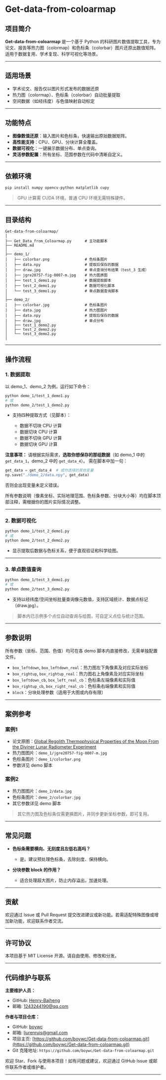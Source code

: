 # Get-data-from-coloarmap

## 项目简介

**Get-data-from-coloarmap** 是一个基于 Python 的科研图片数值提取工具，专为论文、报告等热力图（colormap）和色标条（colorbar）图片还原出数值矩阵。适用于数据复用、学术复现、科学可视化等场景。

---

## 适用场景

- 学术论文、报告仅以图片形式发布的数据还原
- 热力图（colormap）、色标条（colorbar）自动批量提取
- 空间数据（如经纬度）与色值映射自动标定

---

## 功能特点

- **图像数值还原**：输入图片和色标条，快速输出原始数据矩阵。
- **高性能支持**：CPU、GPU、分块计算全覆盖。
- **数据可视化**：一键展示数据分布、单点查询。
- **灵活参数配置**：所有坐标、范围参数在代码中清晰自定义。

---

## 依赖环境

```bash
pip install numpy opencv-python matplotlib cupy
````

> GPU 计算需 CUDA 环境，普通 CPU 环境无需特殊硬件。

---

## 目录结构

```
Get-data-from-coloarmap/
│
├── Get_Data_from_Coloarmap.py      # 主功能脚本
├── README.md
│
├── demo_1/
│   ├── colorbar.png                # 色标条图片
│   ├── data.npy                    # 提取后保存的数据
│   ├── draw.jpg                    # 单点查询分布结果（test_3 生成）
│   ├── jgre20757-fig-0007-m.jpg    # 热力图原图
│   ├── test_1_demo1.py             # 数据提取脚本
│   ├── test_2_demo1.py             # 数据可视化脚本
│   └── test_3_demo1.py             # 单点数据查询脚本
│
├── demo_2/
│   ├── colorbar.jpg                # 色标条图片
│   ├── data.jpg                    # 热力图图片
│   ├── data.npy                    # 提取后保存的数据
│   ├── draw.jpg                    # 单点分布
│   ├── test_1_demo2.py
│   ├── test_2_demo2.py
│   └── test_3_demo2.py
│
```

---

## 操作流程

### 1. 数据提取

以 demo\_1、demo\_2 为例，运行如下命令：

```bash
python demo_1/test_1_demo1.py
# 或
python demo_2/test_1_demo2.py
```

* 支持四种提取方式（见脚本）：

  * 数据不切块 CPU 计算
  * 数据切块 CPU 计算
  * 数据不切块 GPU 计算
  * 数据切块 GPU 计算

**注意事项：**
请根据实际需求，**选取你想保存的那组数据**（如 demo\_1 中的 `get_data_1`，demo\_2 中的 `get_data_4`）。
需在脚本中加一句：

```python
get_data = get_data_4  # 或你选择的其他变量
np.save("./demo_2/data.npy", get_data)
```

否则会出现变量未定义错误。

所有参数说明（像素坐标、实际地理范围、色标条参数、分块大小等）均在脚本顶部注释，需根据你的图片实际情况调整。

---

### 2. 数据可视化

```bash
python demo_1/test_2_demo1.py
# 或
python demo_2/test_2_demo2.py
```

* 显示提取后数据与色标关系，便于直观验证和科学绘图。

---

### 3. 单点数值查询

```bash
python demo_1/test_3_demo1.py
# 或
python demo_2/test_3_demo2.py
```

* 支持以经纬度/空间坐标批量查询像元数值，支持区域统计、数据点标记（draw\.jpg）。

> 脚本内已示例多个点位自动查询与绘图，可自定义点位与统计范围。

---

## 参数说明

所有参数（坐标、范围、色值）均可在各 demo 脚本内直接修改，无需单独配置文件。

* `box_leftdown`, `box_leftdown_real`：热力图左下角像素及对应实际坐标
* `box_rightup`, `box_rightup_real`：热力图右上角像素及对应实际坐标
* `box_leftdown_cb`, `box_left_real_cb`：色标条左端像素和实际值
* `box_rightup_cb`, `box_right_real_cb`：色标条右端像素和实际值
* `block`：分块处理参数（适用于大图或内存有限）

---

## 案例参考

### 案例1

* 论文原图：[Global Regolith Thermophysical Properties of the Moon From the Diviner Lunar Radiometer Experiment](https://agupubs.onlinelibrary.wiley.com/doi/full/10.1002/2017JE005387)
* 热力图图片：`demo_1/jgre20757-fig-0007-m.jpg`
* 色标条图片：`demo_1/colorbar.png`
* 参数详见 demo 脚本

### 案例2

* 热力图图片：`demo_2/data.jpg`
* 色标条图片：`demo_2/colorbar.jpg`
* 其它参数详见 demo 脚本

> 其它热力图及色标条仅需更换图片，并同步更新坐标参数，即可复用。

---

## 常见问题

* **色标条需要横向、无刻度且左低右高吗？**

  * 是。建议预处理色标条，去除刻度、保持横向。
* **分块参数 block 的作用？**

  * 适合处理超大图片，防止内存溢出，加速处理。

---

## 贡献

欢迎通过 Issue 或 Pull Request 提交改进建议或新功能。若需适配特殊图像或增加新功能，欢迎联系作者交流。

---

## 许可协议

本项目基于 MIT License 开源。请自由使用、修改和分发。

---

## 代码维护与联系

**主要维护人员：**

* GitHub: [Henry-Baiheng](https://github.com/Henry-Baiheng)
* 邮箱: [1243244190@qq.com](mailto:1243244190@qq.com)

**作者与项目仓库：**

* GitHub: [boywc](https://github.com/boywc)
* 邮箱: [liurenruis@gmail.com](mailto:liurenruis@gmail.com)
* 项目主页: [https://github.com/boywc/Get-data-from-coloarmap.git](https://github.com/boywc/Get-data-from-coloarmap.git)
* Git 克隆地址: `https://github.com/boywc/Get-data-from-coloarmap.git`

欢迎 Star、Fork 与使用本项目！如有问题或建议，欢迎通过 GitHub Issue 或邮件联系作者或维护者。

---
